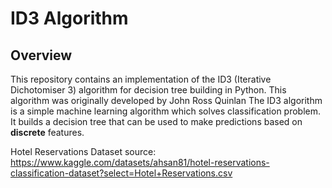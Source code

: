 # ID3 Algorithm

## Overview

This repository contains an implementation of the ID3 (Iterative Dichotomiser 3) algorithm for decision tree
building in Python. This algorithm was originally developed by John Ross Quinlan
The ID3 algorithm is a simple machine learning algorithm which solves classification problem. 
It builds a decision tree that can be used to make predictions based on **discrete** features.

Hotel Reservations Dataset source: https://www.kaggle.com/datasets/ahsan81/hotel-reservations-classification-dataset?select=Hotel+Reservations.csv

